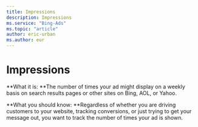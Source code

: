 ```yaml
---
title: Impressions
description: Impressions
ms.service: "Bing-Ads"
ms.topic: "article"
author: eric-urban
ms.author: eur
---
```


# Impressions

**What it is: **The number of times your ad might display on a weekly basis on search results pages or other sites on Bing, AOL, or Yahoo.

**What you should know: **Regardless of whether you are driving customers to your website, tracking conversions, or just trying to get your message out, you want to track the number of times your ad is shown.


